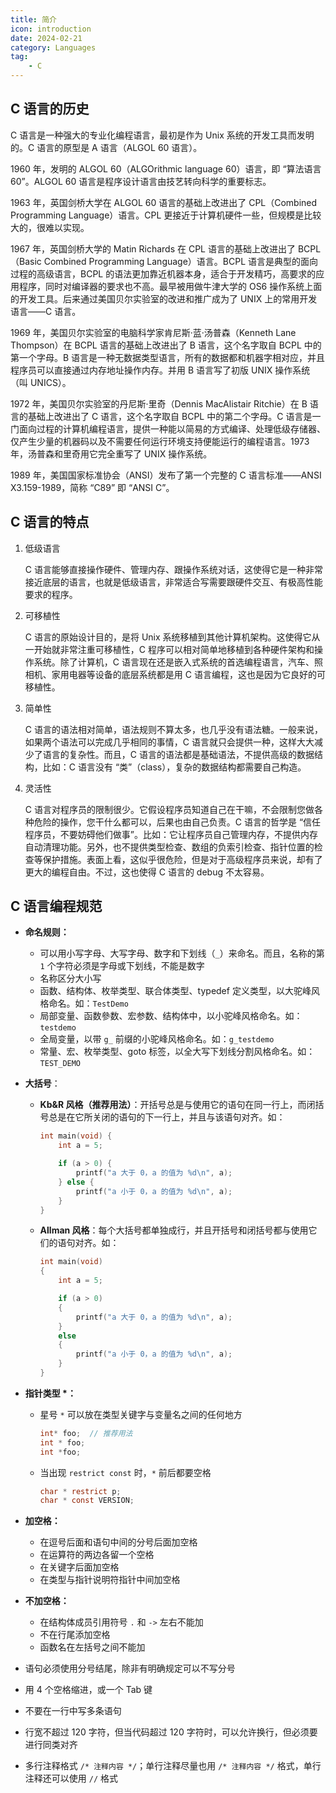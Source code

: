 ```yaml
---
title: 简介
icon: introduction
date: 2024-02-21
category: Languages
tag:
    - C
---
```


## C 语言的历史

C 语言是一种强大的专业化编程语言，最初是作为 Unix 系统的开发工具而发明的。C 语言的原型是 A 语言（ALGOL 60 语言）。

1960 年，发明的 ALGOL 60（ALGOrithmic language 60）语言，即 “算法语言 60”。ALGOL 60 语言是程序设计语言由技艺转向科学的重要标志。

1963 年，英国剑桥大学在 ALGOL 60 语言的基础上改进出了 CPL（Combined Programming Language）语言。CPL 更接近于计算机硬件一些，但规模是比较大的，很难以实现。

1967 年，英国剑桥大学的 Matin Richards 在 CPL 语言的基础上改进出了 BCPL（Basic Combined Programming Language）语言。BCPL 语言是典型的面向过程的高级语言，BCPL 的语法更加靠近机器本身，适合于开发精巧，高要求的应用程序，同时对编译器的要求也不高。最早被用做牛津大学的 OS6 操作系统上面的开发工具。后来通过美国贝尔实验室的改进和推广成为了 UNIX 上的常用开发语言——C 语言。

1969 年，美国贝尔实验室的电脑科学家肯尼斯·蓝·汤普森（Kenneth Lane Thompson）在 BCPL 语言的基础上改进出了 B 语言，这个名字取自 BCPL 中的第一个字母。B 语言是一种无数据类型语言，所有的数据都和机器字相对应，并且程序员可以直接通过内存地址操作内存。并用 B 语言写了初版 UNIX 操作系统（叫 UNICS）。

1972 年，美国贝尔实验室的丹尼斯·里奇（Dennis MacAlistair Ritchie）在 B 语言的基础上改进出了 C 语言，这个名字取自 BCPL 中的第二个字母。C 语言是一门面向过程的计算机编程语言，提供一种能以简易的方式编译、处理低级存储器、仅产生少量的机器码以及不需要任何运行环境支持便能运行的编程语言。1973 年，汤普森和里奇用它完全重写了 UNIX 操作系统。

1989 年，美国国家标准协会（ANSI）发布了第一个完整的 C 语言标准——ANSI X3.159-1989，简称 “C89” 即 “ANSI C”。

## C 语言的特点

1. 低级语言

    C 语言能够直接操作硬件、管理内存、跟操作系统对话，这使得它是一种非常接近底层的语言，也就是低级语言，非常适合写需要跟硬件交互、有极高性能要求的程序。

2. 可移植性

    C 语言的原始设计目的，是将 Unix 系统移植到其他计算机架构。这使得它从一开始就非常注重可移植性，C 程序可以相对简单地移植到各种硬件架构和操作系统。除了计算机，C 语言现在还是嵌入式系统的首选编程语言，汽车、照相机、家用电器等设备的底层系统都是用 C 语言编程，这也是因为它良好的可移植性。

3. 简单性

    C 语言的语法相对简单，语法规则不算太多，也几乎没有语法糖。一般来说，如果两个语法可以完成几乎相同的事情，C 语言就只会提供一种，这样大大减少了语言的复杂性。而且，C 语言的语法都是基础语法，不提供高级的数据结构，比如：C 语言没有 “类”（class），复杂的数据结构都需要自己构造。

4. 灵活性

    C 语言对程序员的限制很少。它假设程序员知道自己在干嘛，不会限制您做各种危险的操作，您干什么都可以，后果也由自己负责。C 语言的哲学是 “信任程序员，不要妨碍他们做事”。比如：它让程序员自己管理内存，不提供内存自动清理功能。另外，也不提供类型检查、数组的负索引检查、指针位置的检查等保护措施。表面上看，这似乎很危险，但是对于高级程序员来说，却有了更大的编程自由。不过，这也使得 C 语言的 debug 不太容易。

## C 语言编程规范

- **命名规则：**
    - 可以用小写字母、大写字母、数字和下划线（`_`）来命名。而且，名称的第 `1` 个字符必须是字母或下划线，不能是数字
    - 名称区分大小写
    - 函数、结构体、枚举类型、联合体类型、typedef 定义类型，以大驼峰风格命名。如：`TestDemo`
    - 局部变量、函数參数、宏参数、结构体中，以小驼峰风格命名。如：`testdemo`
    - 全局变量，以带 `g_` 前缀的小驼峰风格命名。如：`g_testdemo`
    - 常量、宏、枚举类型、goto 标签，以全大写下划线分割风格命名。如：`TEST_DEMO`

- **大括号**：
    - **Kb&R 风格（推荐用法）**：开括号总是与使用它的语句在同一行上，而闭括号总是在它所关闭的语句的下一行上，并且与该语句对齐。如：

        ```c
        int main(void) {
            int a = 5;

            if (a > 0) {
                printf("a 大于 0，a 的值为 %d\n", a);
            } else {
                printf("a 小于 0，a 的值为 %d\n", a);
            }
        }
        ```
        
    - **Allman 风格**：每个大括号都单独成行，并且开括号和闭括号都与使用它们的语句对齐。如：

        ```c
        int main(void)
        {
            int a = 5;

            if (a > 0)
            {
                printf("a 大于 0，a 的值为 %d\n", a);
            }
            else
            {
                printf("a 小于 0，a 的值为 %d\n", a);
            }
        }
        ```

- **指针类型 \*：**
    - 星号 `*` 可以放在类型关键字与变量名之间的任何地方

        ```c
        int* foo;  // 推荐用法
        int * foo;
        int *foo;
        ```

    - 当出现 `restrict const` 时，`*` 前后都要空格
    
        ```c
        char * restrict p;
        char * const VERSION;
        ```

- **加空格：**
    - 在逗号后面和语句中间的分号后面加空格
    - 在运算符的两边各留一个空格
    - 在关键字后面加空格
    - 在类型与指针说明符指针中间加空格

- **不加空格：**
    - 在结构体成员引用符号 `.` 和 `->` 左右不能加
    - 不在行尾添加空格
    - 函数名在左括号之间不能加

- 语句必须使用分号结尾，除非有明确规定可以不写分号
- 用 4 个空格缩进，或一个 Tab 键
- 不要在一行中写多条语句
- 行宽不超过 120 字符，但当代码超过 120 字符时，可以允许换行，但必须要进行同类对齐
- 多行注释格式 `/* 注释内容 */`；单行注释尽量也用 `/* 注释内容 */` 格式，单行注释还可以使用 `//` 格式
